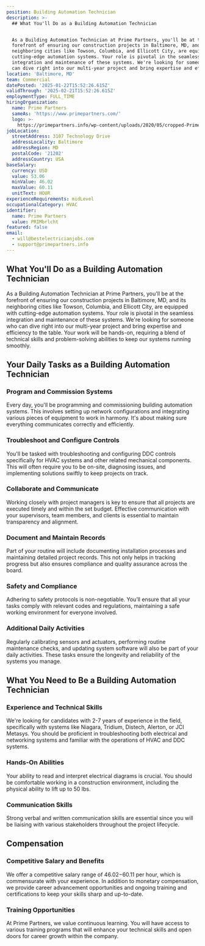```yaml
---
position: Building Automation Technician
description: >-
  ## What You'll Do as a Building Automation Technician


  As a Building Automation Technician at Prime Partners, you'll be at the
  forefront of ensuring our construction projects in Baltimore, MD, and its
  neighboring cities like Towson, Columbia, and Ellicott City, are equipped with
  cutting-edge automation systems. Your role is pivotal in the seamless
  integration and maintenance of these systems. We're looking for someone who
  can dive right into our multi-year project and bring expertise and efficie...
location: 'Baltimore, MD'
team: Commercial
datePosted: '2025-01-22T15:52:26.615Z'
validThrough: '2025-02-21T15:52:26.615Z'
employmentType: FULL_TIME
hiringOrganization:
  name: Prime Partners
  sameAs: 'https://www.primepartners.com/'
  logo: >-
    https://primepartners.info/wp-content/uploads/2020/05/cropped-Prime-Partners-Logo-NO-BG-1.png
jobLocation:
  streetAddress: 3107 Technology Drive
  addressLocality: Baltimore
  addressRegion: MD
  postalCode: '21202'
  addressCountry: USA
baseSalary:
  currency: USD
  value: 53.06
  minValue: 46.02
  maxValue: 60.11
  unitText: HOUR
experienceRequirements: midLevel
occupationalCategory: HVAC
identifier:
  name: Prime Partners
  value: PRIMbrlcht
featured: false
email:
  - will@bestelectricianjobs.com
  - support@primepartners.info
---
```




## What You'll Do as a Building Automation Technician

As a Building Automation Technician at Prime Partners, you'll be at the forefront of ensuring our construction projects in Baltimore, MD, and its neighboring cities like Towson, Columbia, and Ellicott City, are equipped with cutting-edge automation systems. Your role is pivotal in the seamless integration and maintenance of these systems. We're looking for someone who can dive right into our multi-year project and bring expertise and efficiency to the table. Your work will be hands-on, requiring a blend of technical skills and problem-solving abilities to keep our systems running smoothly.

## Your Daily Tasks as a Building Automation Technician

### Program and Commission Systems

Every day, you'll be programming and commissioning building automation systems. This involves setting up network configurations and integrating various pieces of equipment to work in harmony. It's about making sure everything communicates correctly and efficiently.

### Troubleshoot and Configure Controls

You'll be tasked with troubleshooting and configuring DDC controls specifically for HVAC systems and other related mechanical components. This will often require you to be on-site, diagnosing issues, and implementing solutions swiftly to keep projects on track.

### Collaborate and Communicate

Working closely with project managers is key to ensure that all projects are executed timely and within the set budget. Effective communication with your supervisors, team members, and clients is essential to maintain transparency and alignment.

### Document and Maintain Records

Part of your routine will include documenting installation processes and maintaining detailed project records. This not only helps in tracking progress but also ensures compliance and quality assurance across the board.

### Safety and Compliance

Adhering to safety protocols is non-negotiable. You’ll ensure that all your tasks comply with relevant codes and regulations, maintaining a safe working environment for everyone involved.

### Additional Daily Activities

Regularly calibrating sensors and actuators, performing routine maintenance checks, and updating system software will also be part of your daily activities. These tasks ensure the longevity and reliability of the systems you manage.

## What You Need to Be a Building Automation Technician

### Experience and Technical Skills

We're looking for candidates with 2-7 years of experience in the field, specifically with systems like Niagara, Tridium, Distech, Alerton, or JCI Metasys. You should be proficient in troubleshooting both electrical and networking systems and familiar with the operations of HVAC and DDC systems.

### Hands-On Abilities

Your ability to read and interpret electrical diagrams is crucial. You should be comfortable working in a construction environment, including the physical ability to lift up to 50 lbs.

### Communication Skills

Strong verbal and written communication skills are essential since you will be liaising with various stakeholders throughout the project lifecycle.

## Compensation

### Competitive Salary and Benefits

We offer a competitive salary range of $46.02-$60.11 per hour, which is commensurate with your experience. In addition to monetary compensation, we provide career advancement opportunities and ongoing training and certifications to keep your skills sharp and up-to-date.

### Training Opportunities

At Prime Partners, we value continuous learning. You will have access to various training programs that will enhance your technical skills and open doors for career growth within the company.